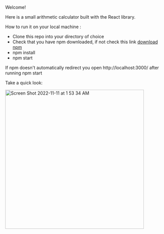 Welcome!

Here is a small arithmetic calculator built with the React library.

How to run it on your local machine :
- Clone this repo into your directory of choice
- Check that you have npm downloaded, if not check this link [download npm](https://docs.npmjs.com/downloading-and-installing-node-js-and-npm)
- npm install
- npm start

If npm doesn't automatically redirect you open http://localhost:3000/ after running npm start

Take a quick look:


<img width="442" alt="Screen Shot 2022-11-11 at 1 53 34 AM" src="https://user-images.githubusercontent.com/55937173/201281090-edf11ec2-cbc2-4b97-bb82-73b1ad8fc24a.png">
